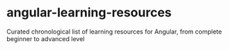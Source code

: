 # angular-learning-resources
Curated chronological list of learning resources for Angular, from complete beginner to advanced level
